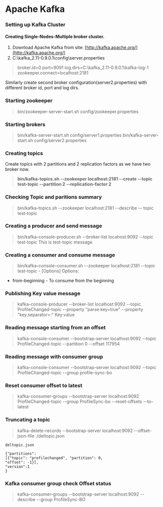 ﻿

# Apache Kafka


### Setting up Kafka Cluster
#### Creating Single-Nodes-Multiple broker cluster.
 1. Download Apache Kafka from site: [http://kafka.apache.org/](http://kafka.apache.org/)
 2. C:\kafka_2.11-0.9.0.1\config\server.properties
 
    

> broker.id=0
>     port=9091
>     log.dirs=C:\kafka_2.11-0.9.0.1\kafka-log-1
>     zookeeper.connect=localhost:2181

Similarly create second broker configuration(server2.properties) with different broker id, port and log dirs.

### Starting zookeeper 
> bin/zookeeper-server-start.sh config/zookeeper.properties
### Starting brokers
> bin/kafka-server-start.sh config/server1.properties
>  bin/kafka-server-start.sh config/server2.properties

### Creating topics
Create topics with 2 partitions and 2 replication factors as we have two broker now.
> **bin/kafka-topics.sh --zookeeper localhost:2181 --create --topic test-topic --partition 2 --replication-factor 2**

### Checking Topic and paritions summary

> bin/kafka-topics.sh --zookeeper localhost:2181 --describe -- topic test-topic
### Creating a producer and send message
> bin/kafka-console-producer.sh --broker-list locahost:9092 --topic test-topic
> This is test-topic message
### Creating a consumer and consume message
> bin/kafka-console-consumer.sh --zookeeper localhost:2181 --topic test-topic - [Options]
> Options: 
 - from-beginning - To consume from the beginning 
 
### Publishing Key value message
>kafka-console-producer  --broker-list localhost:9092 --topic ProfileChanged-topic --property  "parse.key=true" --property "key.separator=:"
  >Key:value
### Reading message starting from an offset
>kafka-console-consumer --bootstrap-server localhost:9092 --topic ProfileChanged-topic  --partition 0 --offset 117954
### Reading message with consumer group
>kafka-console-consumer --bootstrap-server localhost:9092 --topic ProfileChanged-topic --group profile-sync-bo

### Reset consumer offset  to latest

>kafka-consumer-groups --bootstrap-server localhost:9092 ProfileChanged-topic --group ProfileSync-bo --reset-offsets --to-latest
### Truncating a topic
> kafka-delete-records --bootstrap-server localhost:9092 --offset-json-file ./deltopic.json

~~~
deltopic.json

{"partitions":
[{"topic": "profilechanged", "partition": 0,
"offset": -1}],
"version":1
}
~~~
### Kafka consumer group check  Offset status

>kafka-consumer-groups --bootstrap-server localhost:9092 --describe --group ProfileSync-BO

 
